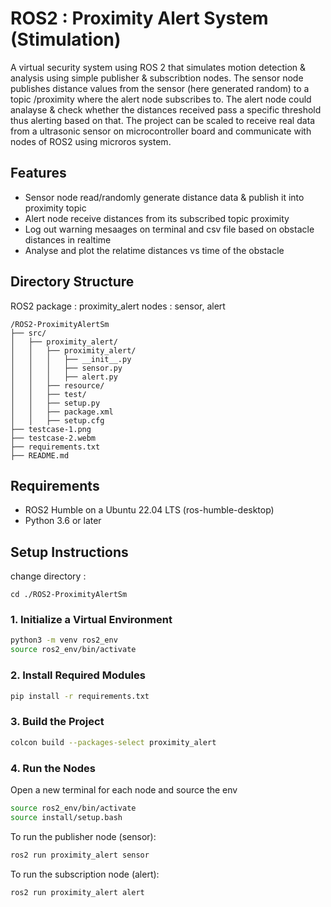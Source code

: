 # ROS2 : Proximity Alert System (Stimulation)

A virtual security system using ROS 2 that simulates motion detection & analysis using simple publisher & subscribtion nodes. The sensor node publishes distance values from the sensor (here generated random) to a topic /proximity where the alert node subscribes to. The alert node could analayse & check whether the distances received pass a specific threshold thus alerting based on that. The project can be scaled to receive real data from a ultrasonic sensor on microcontroller board and communicate with nodes of ROS2 using microros system.


## Features

- Sensor node read/randomly generate distance data & publish it into proximity topic
- Alert node receive distances from its subscribed topic proximity
- Log out warning mesaages on terminal and csv file based on obstacle distances in realtime
- Analyse and plot the relatime distances vs time of the obstacle

## Directory Structure

ROS2 package : proximity_alert
nodes : sensor, alert

```
/ROS2-ProximityAlertSm
├── src/                       
│   ├── proximity_alert/             
│   │   ├── proximity_alert/        
│   │   │   ├── __init__.py   
│   │   │   ├── sensor.py   
│   │   │   ├── alert.py  
│   │   ├── resource/   
│   │   ├── test/        
│   │   ├── setup.py           
│   │   ├── package.xml        
│   │   ├── setup.cfg           
├── testcase-1.png 
├── testcase-2.webm
├── requirements.txt                        
├── README.md                              
```

## Requirements

- ROS2 Humble on a Ubuntu 22.04 LTS (ros-humble-desktop)
- Python 3.6 or later
 
## Setup Instructions

change directory :

```
cd ./ROS2-ProximityAlertSm
```

### 1. Initialize a Virtual Environment

```bash
python3 -m venv ros2_env
source ros2_env/bin/activate
```

### 2. Install Required Modules

```bash
pip install -r requirements.txt
```

### 3. Build the Project

```bash
colcon build --packages-select proximity_alert
```

### 4. Run the Nodes

Open a new terminal for each node and source the env

```bash
source ros2_env/bin/activate
source install/setup.bash
```

To run the publisher node (sensor):

```bash
ros2 run proximity_alert sensor
```

To run the subscription node (alert):

```bash
ros2 run proximity_alert alert
```
